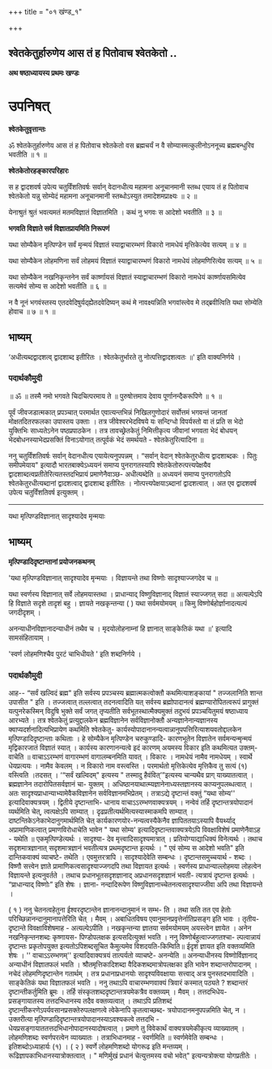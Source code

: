 +++
title = "०१ खंण्ड_१"

+++


## श्वेतकेतुर्हारुणेय आस तं ह पितोवाच श्वेतकेतो ..

**अथ षष्ठाध्यायस्य प्रथमः खण्डः**

# **उपनिषत्**

**श्वेतकेतुवृत्तान्तः**

ॐ श्वेतकेतुर्हारुणेय आस तं ह पितोवाच श्वेतकेतो वस ब्रह्मचर्यं न वै सोम्यास्मत्कुलीनोऽननूच्य ब्रह्मबन्धुरिव भवतीति ॥ १ ॥

**श्वेतकेतोरहङ्कारपरिहारः**

स ह द्वादशवर्ष उपेत्य चतुर्विंशतिवर्षः सर्वान् वेदानधीत्य महामना अनूचानमानी स्तब्ध एयाय तं ह पितोवाच श्वेतकेतो यन्नु सोम्येदं महामना अनूचानमानी स्तब्धोऽस्युत तमादेशमप्राक्ष्यः ॥ २ ॥

येनाश्रुतं श्रुतं भवत्यमतं मतमविज्ञातं विज्ञातमिति । कथं नु भगवः स आदेशो भवतीति ॥ ३ ॥

**भगवति विज्ञाते सर्व विज्ञातप्रायमिति निरूपणं**

यथा सोम्यैकेन मृत्पिण्डेन सर्वं मृन्मयं विज्ञातं स्याद्वाचारम्भणं विकारो नामधेयं मृत्तिकेत्येव सत्यम् ॥ ४ ॥

यथा सोम्यैकेन लोहमणिना सर्वं लोहमयं विज्ञातं स्याद्वाचारम्भणं विकारो नामधेयं लोहमणिरित्येव सत्यम् ॥ ५ ॥

यथा सोम्यैकेन नखनिकृन्तनेन सर्वं कार्ष्णायसं विज्ञातं स्याद्वाचारम्भणं विकारो नामधेयं कार्ष्णायसमित्येव सत्यमेवं सोम्य स आदेशो भवतीति ॥ ६ ॥

न वै नूनं भगवंस्तस्य एतदवेदिषुर्यद्ह्येेतदवेदिष्यन् कथं मे नावक्ष्यन्निति भगवांस्त्वेव मे तद्ब्रवीत्विति यथा सोम्येति होवाच ॥ ७ ॥ १ ॥

## **भाष्यम्**

‘अधीत्यब्दद्वादशत्व् द्वादशाब्द इतीरितः । श्वेतकेतुर्भारते तु नोत्पत्तिद्वादशत्वतः ॥' इति वाक्यनिर्णये ।

### पदार्थकौमुदी

॥ ॐ ॥ तस्मै नमो भगवते चिदचित्परमाय ते ॥ पुरुषोत्तमाय देवाय पूर्णानन्दैकरूपिणे ॥ १ ॥

पूर्वं जीवजडात्मकात् प्रपञ्चात् परमार्थत एवात्यन्तभिन्नं निखिलगुणोदारं सर्वोत्तमं भगवन्तं जानतां मोक्षतदितरफलका उपास्तय उक्ताः । तत्र जीवेश्वरभेदविषये यः सन्दिग्धो विपर्यस्तो वा तं प्रति स भेदो युक्तिभिः साध्यतेऽनेन पष्ठप्रपाठकेन । तत्र तावच्छ्रेतकेतुं निमित्तीकृत्य जीवानां भगवता भेदं बोधयन् भेदबोधनस्याभेदप्रसक्तिं विनाऽयोगात् तत्पूर्वकं भेदं समर्थयते - श्वेतकेतुरित्यादिना ॥

ननु चतुर्विंशतिवर्षः सर्वान् वेदानधीत्य एयायेत्यनुपपन्नम् । “सर्वान् वेदान् श्वेतकेतुरधीत्य द्वादशाब्दकः । पितुः समीपमेयाय" इत्यादौ भारतबाक्येऽध्ययनं समाप्य पुनरागतस्यापि श्वेतकेतोरुत्पत्त्यपेक्षयैव द्वादशाब्दत्वप्रतीतेरित्यतस्तदभिप्रायं प्रमाणेनैवाञ्छ- अधीत्यब्देति ॥ अध्ययनं समाप्य पुनरागतोऽपि श्वेतकेतुरधीत्यब्दानां द्वादशत्वाद् द्वादशाब्द इतीरितः । नोत्पत्त्यपेक्षयाऽब्दानां द्वादशत्वात् । अत एव द्वादशवर्ष उपेत्य चतुर्विंशतिवर्ष इत्युक्तम् ।

------------------------------------------------------------------------

यथा मृत्पिण्डविज्ञानात् सादृश्यादेव मृन्मयाः

## **भाष्यम्**

**मृत्पिण्डादिदृष्टान्तानां प्रयोजनकथनम्**

'यथा मृत्पिण्डविज्ञानात् सादृश्यादेव मृन्मयाः । विज्ञायन्ते तथा विष्णोः सादृश्याज्जगदेव च ॥

यथा स्वर्णस्य विज्ञानात् सर्वे लोहमयास्तथा । प्राधान्याद् विष्णुविज्ञानाद् विज्ञातं स्याज्जगत् सदा ॥ अत्यल्पेऽपि हि विज्ञाते सदृशे तादृशं बहु । ज्ञायते नखकृन्तन्या ( ) यथा सर्वमयोमयम् ॥ किमु विष्णोर्बहोर्ज्ञानादत्यल्पं जगदीदृशम् ।

अनन्याधीनविज्ञानादन्याधीनं तथैव च । मृदयोलोहनाम्नां हि ज्ञानात् साङ्केतिकं यथा ॥' इत्यादि सामसंहितायाम् ।

'स्वर्ण लोहमणिश्चैव पुरटं चाभिधीयते ' इति शब्दनिर्णये ।

### पदार्थकौमुदी

आह-- “सर्वं खल्विदं ब्रह्म" इति सर्वस्य प्रपञ्चस्य ब्रह्मात्मकत्वोक्तौ कथमित्याशङ्कायां " तज्जलानिति शान्त उपासीत " इति । तज्जत्वात् तल्लत्वात् तदनत्वादिति यत् सर्वस्य ब्रह्मोपादानत्वं ब्रह्मण्यारोपितत्वरूपं प्रागुक्तं यत्पुनरेकस्मिन् विदुषि भुक्ते सर्वं जगत् तृप्यतीति सर्वभूतस्थात्मैक्यमुक्तं तदुभयं प्रपञ्चयितुमयं षष्ठाध्याय आरभ्यते । तत्र श्वेतकेतुं प्रत्युद्दालकेन ब्रह्मविज्ञानेन सर्वविज्ञानोक्तौ अन्यज्ञानेनान्यज्ञानस्य क्वाप्यदर्शनादित्यभिप्रायेण कथमिति श्वेतकेतु- कार्यस्योपादानानन्यत्वान्नानुपपत्तिरित्याशयवतोद्दालकेन मृत्पिण्डादिदृष्टान्ताः कथिताः । हे सोम्यैकेन मृत्पिण्डेन चरुकुण्डादि- कारणभूतेन विज्ञातेन सर्वमन्यन्मृन्मयं मृद्विकारजातं विज्ञातं स्यात् । कार्यस्य कारणानन्यत्वे इदं कारणम् अयमस्य विकार इति कथमित्यत उक्तम्- वाचेति ॥ वाचाऽऽरम्भणं वागारम्भणं वागालम्बनमिति यावत् । विकारः । नामधेयं नामैव नामधेयम् । स्वार्थे धेयप्रत्ययः । नामैव केवलम् । न विकारो नाम वस्त्वस्ति । परमार्थतो मृत्तिकेत्येव मृत्तिकैव तु सत्यं (१) वस्त्विति ।तदसत् । ‘“सर्वं खल्विदम्" इत्यस्य " तस्मादु हैवंवित्’”इत्यस्य चान्यथैव प्राग् याख्यातत्वात् । ब्रह्मज्ञानेन तदारोपितसर्वज्ञानं चा- युक्तम् । अधिष्ठानयाथात्म्यज्ञानेनाध्यस्तज्ञानस्य काप्यनुपलब्धत्वात् । अतः सादृश्यप्राधान्याभ्यामेवैकविज्ञानेन सर्वविज्ञानमभिप्रेतम् । तत्राऽद्ये दृष्टान्तं वक्तुं “यथा सोम्य'' इत्यादिवाक्यत्रयम् । द्वितीये दृष्टान्ताभि- धानाय वाचाऽऽरम्भणवाक्यत्रयम् । नन्वेवं तर्हि दृष्टान्तत्रयोपादानं व्यर्थमिति चेत्, त्वत्पक्षेऽपि साम्यात् । दृढप्रतीत्यर्थमित्यस्यास्माकमपि साम्यात् । दाष्टन्तिकेऽनेकाभेदानुगमार्थमिति चेत् कार्यकारणयोर-नन्यत्वस्यैकेनैव ज्ञापिततयाऽस्यापि वैयर्थ्याद् अप्रामाणिकत्वात् प्रमाणविरोधाचेति भावेन " यथा सोम्य' इत्यादिदृष्टान्तवाक्यत्रयेऽपि विवक्षाविशेषं प्रमाणेनैवाऽह - यथेति ॥ एकमृत्पिण्डेत्यर्थः । सादृश्या- देव मृत्त्वादिसादृश्यमात्रात् । प्रतियोग्याद्याधिक्यं विनेत्यर्थः । तथाच सदृशमात्रज्ञानात् सदृशमात्रज्ञानं भवतीत्यत्र प्रथमदृष्टान्त इत्यर्थः । " एवं सोम्य स आदेशो भवति" इति दान्तिकवाक्यं व्याचष्टे- तथेति । एवमुत्तरत्रापि । सादृश्यादेवेति सम्बन्धः । दृष्टान्तसमुच्चयार्थ - शब्दः । विष्णौ सत्त्वेन ज्ञाते प्रामाणिकत्वसादृश्याज्जगदपि तथा विज्ञायत इत्यर्थः । स्वर्णस्य प्राधान्याल्लोहमया लोहत्वेन विज्ञायन्ते इत्यनुवर्तते । तथाच प्रधानभूतसदृशज्ञानाद् अप्रधानसदृशज्ञानं भवती- त्यत्रायं दृष्टान्त इत्यर्थः । “प्राधान्याद् विष्णोः” इति शेषः । ज्ञाना- नन्दादिरूपेण विष्णुविज्ञानाच्चेतनत्वसादृश्याज्जीवा अपि तथा विज्ञायन्ते ।

( १ ) ननु चेतनत्वहेतुना ईश्वरदृष्टान्तेन ज्ञानानन्दानुमानं न सम्भ- ति । तथा सति तत एव हेतोः परिच्छिन्नानन्दानुमानापत्तेरिति चेत् । मैवम् । अबाधितविषय एवानुमानप्रवृत्तेर्नातिप्रसङ्ग इति भावः । तृतीय- दृष्टान्ते विवक्षाविशेषमाह - अत्यल्पेऽपीति । नखकृन्तन्या ज्ञातया सर्वमयोमयम् अयस्त्वेन ज्ञायेत । अनेन नखनिकृन्तनशब्दः कृष्णायस- पिण्डोपलक्षक इत्यसदित्युक्तं भवति । ननु विष्णोर्बहुत्वाज्जगतश्चा- ल्पत्वान्नायं दृष्टान्तः प्रकृतोपयुक्त इत्यतोऽपिशब्दसूचित कैमुत्यमेव विशदयति-किम्विति॥ ईदृशं ज्ञायत इति वक्तव्यमिति शेषः । '' वाचाऽऽरम्भणम्'' इत्यादिवाक्यत्रयं तात्पर्यतो व्याचष्टे- अनन्येति ॥ अनन्याधीनस्य विष्णोर्विज्ञानाद् अन्याधीनं विज्ञातफलं भवति । श्रौतमृत्तिकादिशब्दा वैदिकशब्दमात्रोपलक्षका इति भावेन शब्दान्तरोपादानम् । नचेदं लोहमणिदृष्टान्तेन गतार्थम् । तत्र प्रधानाप्रधानयोः सादृश्यविवक्षायाः सत्त्वाद् अत्र पुनस्तदभावादिति । साङ्केतिकं यथा विज्ञातफलं भवति । ननु तथाऽपि वाचारम्भणवाक्यं त्रिवारं कस्मात् पठ्यते ? शब्दान्तरं दृष्टान्तीकर्तुमिति ब्रूमः । तर्हि संस्कृतशब्ददृष्टान्तत्रयमेकत्रैव वक्तव्यम् । मैवम् । तत्तदभिधेय- प्रसङ्गायातस्य तत्तदभिधानस्य तदैव वक्तव्यत्वात् । तथाऽपि प्रतिशब्दं दृष्टान्तीकरणेऽपर्यवसानप्रसक्तेरुपलक्षणत्वे त्वेकेनापि कृतत्वाच्छब्द- त्रयोपादानमनुपपन्नमिति चेत्, न ।उक्तरीत्या मृत्पिण्डादिदृष्टान्तत्रयोपादानस्याऽवश्यकत्वे तत्तदभि - धेयप्रसङ्गायाततत्तदभिधानोपादानस्यादोषत्वात् । प्रमाणे तु विवेकार्थं वाक्यत्रयमेकीकृत्य व्याख्यातम् । लोहमणिशब्दः स्वर्णपरत्वेन व्याख्यातः । तत्राभिधानमाह - स्वर्णमिति ॥ स्वर्णमेवेति सम्बन्धः । इतिशब्दोऽध्याहार्यः (१) । ( २ ) स्वर्णे लोहमणिशब्दो योगरूढ इति मन्तव्यम् । रूढिज्ञापकाभिधानस्यात्रोक्तत्वात् । " मणिर्मुखं प्रधानं चेत्युत्तमस्य वचो भवेत्" इत्यन्यत्रोक्त्या योगप्रतीतेः ।

